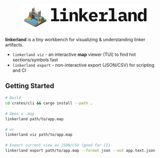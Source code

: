 <div align="center">
<picture align="center" width="400px;">
  <source media="(prefers-color-scheme: dark)" srcset="./.github/images/logo-dark.png" width="400px;">
  <img alt="linkerland logo in light" src="./.github/images/logo-light.png" width="400px;">
</picture>
</div>

<strong>linkerland</strong> is a tiny workbench for visualizing & understanding linker artifacts.


- `linkerland viz` - an interactive **map** viewer (TUI) to find hot sections/symbols fast
- `linkerland export` - non-interactive export (JSON/CSV) for scripting and CI

## Getting Started

```bash
# Build
cd crates/cli && cargo install --path .

# Open a .map 
linkerland path/to/app.map

# or
linkerland viz path/to/app.map

# Export current view as JSON/CSV (good for CI)
linkerland export path/to/app.map --format json --out app.text.json
```
